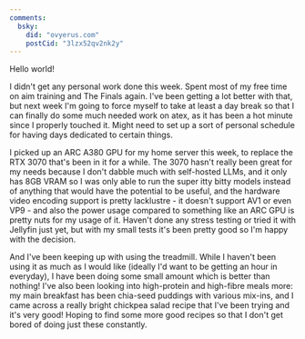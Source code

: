 ```yaml
---
comments:
  bsky:
    did: "ovyerus.com"
    postCid: "3lzx52qv2nk2y"
---
```


Hello world!

I didn't get any personal work done this week. Spent most of my free time on aim
training and The Finals again. I've been getting a lot better with that, but
next week I'm going to force myself to take at least a day break so that I can
finally do some much needed work on atex, as it has been a hot minute since I
properly touched it. Might need to set up a sort of personal schedule for having
days dedicated to certain things.

I picked up an ARC A380 GPU for my home server this week, to replace the RTX
3070 that's been in it for a while. The 3070 hasn't really been great for my
needs because I don't dabble much with self-hosted LLMs, and it only has 8GB
VRAM so I was only able to run the super itty bitty models instead of anything
that would have the potential to be useful, and the hardware video encoding
support is pretty lacklustre - it doesn't support AV1 or even VP9 - and also the
power usage compared to something like an ARC GPU is pretty nuts for my usage of
it. Haven't done any stress testing or tried it with Jellyfin just yet, but with
my small tests it's been pretty good so I'm happy with the decision.

And I've been keeping up with using the treadmill. While I haven't been using it
as much as I would like (ideally I'd want to be getting an hour in everyday), I
have been doing some small amount which is better than nothing! I've also been
looking into high-protein and high-fibre meals more: my main breakfast has been
chia-seed puddings with various mix-ins, and I came across a really bright
chickpea salad recipe that I've been trying and it's very good! Hoping to find
some more good recipes so that I don't get bored of doing just these constantly.
